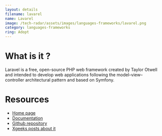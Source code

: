 ```yaml
---
layout: details
filename: lavarel
name: Lavarel
image: /tech-radar/assets/images/languages-frameworks/lavarel.png 
category: languages-frameworks
ring: Adopt
---
```


# What is it ?
Laravel is a free, open-source PHP web framework created by Taylor Otwell and intended to develop web applications following the model–view–controller architectural pattern and based on Symfony.

# Resources
- [Home page](https://laravel.com/)
- [Documentation](https://laravel.com/docs/8.x)
- [Github repository](https://github.com/laravel/laravel)
- [Xgeeks posts about it](https://medium.com/xgeeks/tagged/laravel)



